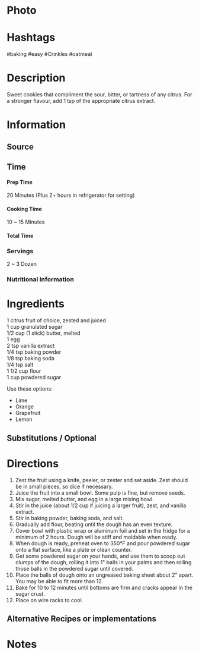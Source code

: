# Photo

# Hashtags
#baking #easy #Crinkles #oatmeal

# Description
Sweet cookies that compliment the sour, bitter, or tartness of any citrus. For a stronger flavour, add 1 tsp of the appropriate citrus extract.
# Information
## Source

## Time
#### Prep Time
20 Minutes
(Plus 2+ hours in refrigerator for setting)
#### Cooking Time
10 ~ 15 Minutes
#### Total Time

### Servings
2 ~ 3 Dozen
### Nutritional Information

# Ingredients
1 citrus fruit of choice, zested and juiced  
1 cup granulated sugar  
1/2 cup (1 stick) butter, melted  
1 egg  
2 tsp vanilla extract  
1/4 tsp baking powder  
1/8 tsp baking soda  
1/4 tsp salt  
1 1/2 cup flour  
1 cup powdered sugar

Use these options:
- Lime
- Orange
- Grapefruit
- Lemon
## Substitutions / Optional

# Directions
1. Zest the fruit using a knife, peeler, or zester and set aside. Zest should be in small pieces, so dice if necessary.
2. Juice the fruit into a small bowl. Some pulp is fine, but remove seeds.
3. Mix sugar, melted butter, and egg in a large mixing bowl.
4. Stir in the juice (about 1/2 cup if juicing a larger fruit), zest, and vanilla extract.
5. Stir in baking powder, baking soda, and salt.
6. Gradually add flour, beating until the dough has an even texture.
7. Cover bowl with plastic wrap or aluminum foil and set in the fridge for a minimum of 2 hours. Dough will be stiff and moldable when ready.
8. When dough is ready, preheat oven to 350°F and pour powdered sugar onto a flat surface, like a plate or clean counter.
9. Get some powdered sugar on your hands, and use them to scoop out clumps of the dough, rolling it into 1" balls in your palms and then rolling those balls in the powdered sugar until covered.
10. Place the balls of dough onto an ungreased baking sheet about 2" apart. You may be able to fit more than 12.
11. Bake for 10 to 12 minutes until bottoms are firm and cracks appear in the sugar crust.
12. Place on wire racks to cool.

## Alternative Recipes or implementations

# Notes

